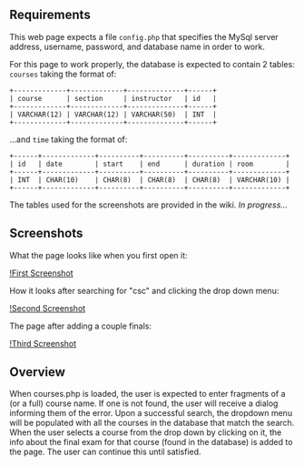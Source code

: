 ## Requirements

This web page expects a file `config.php` that specifies the MySql server
address, username, password, and database name in order to work.

For this page to work properly, the database is expected to contain 2 tables:
`courses` taking the format of:

```
+-------------+-------------+--------------+------+
| course      | section     | instructor   | id   |
+-------------+-------------+--------------+------+
| VARCHAR(12) | VARCHAR(12) | VARCHAR(50)  | INT  |
+-------------+-------------+--------------+------+
```

...and `time` taking the format of:

```
+------+-------------+----------+----------+----------+-------------+
| id   | date        | start    | end      | duration | room        |
+------+-------------+----------+----------+----------+-------------+
| INT  | CHAR(10)    | CHAR(8)  | CHAR(8)  | CHAR(8)  | VARCHAR(10) |
+------+-------------+----------+----------+----------+-------------+
```

The tables used for the screenshots are provided in the wiki. *In progress...*


## Screenshots

What the page looks like when you first open it:

[!First Screenshot](https://github.com/JSpeedie/Finals-Finder/wiki/images/Page1.png)

How it looks after searching for "csc" and clicking the drop down menu:

[!Second Screenshot](https://github.com/JSpeedie/Finals-Finder/wiki/images/Page2.png)

The page after adding a couple finals:

[!Third Screenshot](https://github.com/JSpeedie/Finals-Finder/wiki/images/Page3.png)


## Overview

When courses.php is loaded, the user is expected to enter fragments of a
(or a full) course name. If one is not found, the user will receive a dialog
informing them of the error. Upon a successful search, the dropdown menu
will be populated with all the courses in the database that match the search.
When the user selects a course from the drop down by clicking on it, the info
about the final exam for that course (found in the database) is added to the
page. The user can continue this until satisfied.
